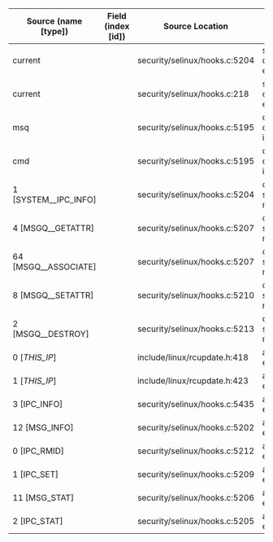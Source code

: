 | Source (name [type]) | Field (index [id]) | Source Location               | Label at Source             |
| -------------------- | ------------------ | ----------------------------- | --------------------------- |
| current              |                    | security/selinux/hooks.c:5204 | subject, dynamic, external  |
| current              |                    | security/selinux/hooks.c:218  | subject, dynamic, external  |
| msq                  |                    | security/selinux/hooks.c:5195 | object, dynamic, input      |
| cmd                  |                    | security/selinux/hooks.c:5195 | operation, dynamic, input   |
| 1 [SYSTEM__IPC_INFO] |                    | security/selinux/hooks.c:5204 | operation, static, mediator |
| 4 [MSGQ__GETATTR]    |                    | security/selinux/hooks.c:5207 | operation, static, mediator |
| 64 [MSGQ__ASSOCIATE] |                    | security/selinux/hooks.c:5207 | operation, static, mediator |
| 8 [MSGQ__SETATTR]    |                    | security/selinux/hooks.c:5210 | operation, static, mediator |
| 2 [MSGQ__DESTROY]    |                    | security/selinux/hooks.c:5213 | operation, static, mediator |
| 0 [_THIS_IP_]        |                    | include/linux/rcupdate.h:418  | all, static, external       |
| 1 [_THIS_IP_]        |                    | include/linux/rcupdate.h:423  | all, static, external       |
| 3 [IPC_INFO]         |                    | security/selinux/hooks.c:5435 | all, static, external       |
| 12 [MSG_INFO]        |                    | security/selinux/hooks.c:5202 | all, static, external       |
| 0 [IPC_RMID]         |                    | security/selinux/hooks.c:5212 | all, static, external       |
| 1 [IPC_SET]          |                    | security/selinux/hooks.c:5209 | all, static, external       |
| 11 [MSG_STAT]        |                    | security/selinux/hooks.c:5206 | all, static, external       |
| 2 [IPC_STAT]         |                    | security/selinux/hooks.c:5205 | all, static, external       |
